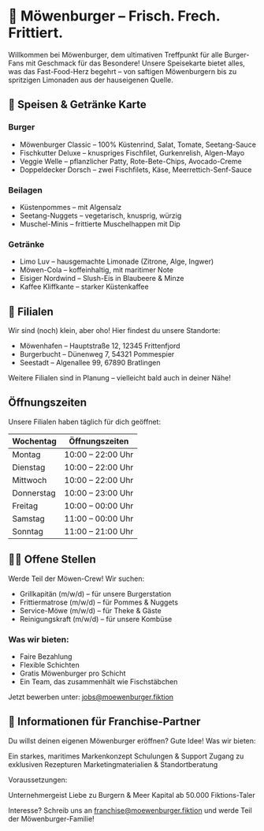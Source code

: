# 🌊 Möwenburger – Frisch. Frech. Frittiert.
Willkommen bei Möwenburger, dem ultimativen Treffpunkt für alle Burger-Fans mit Geschmack für das Besondere! Unsere Speisekarte bietet alles, was das Fast-Food-Herz begehrt – von saftigen Möwenburgern bis zu spritzigen Limonaden aus der hauseigenen Quelle.

## 🍔 Speisen & Getränke Karte
### Burger

- Möwenburger Classic – 100% Küstenrind, Salat, Tomate, Seetang-Sauce
- Fischkutter Deluxe – knuspriges Fischfilet, Gurkenrelish, Algen-Mayo
- Veggie Welle – pflanzlicher Patty, Rote-Bete-Chips, Avocado-Creme
- Doppeldecker Dorsch – zwei Fischfilets, Käse, Meerrettich-Senf-Sauce

### Beilagen

- Küstenpommes – mit Algensalz
- Seetang-Nuggets – vegetarisch, knusprig, würzig
- Muschel-Minis – frittierte Muschelhappen mit Dip

### Getränke

- Limo Luv – hausgemachte Limonade (Zitrone, Alge, Ingwer)
- Möwen-Cola – koffeinhaltig, mit maritimer Note
- Eisiger Nordwind – Slush-Eis in Blaubeere & Minze
- Kaffee Kliffkante – starker Küstenkaffee


## 📍 Filialen
Wir sind (noch) klein, aber oho! Hier findest du unsere Standorte:

- Möwenhafen – Hauptstraße 12, 12345 Frittenfjord
- Burgerbucht – Dünenweg 7, 54321 Pommespier
- Seestadt – Algenallee 99, 67890 Bratlingen

Weitere Filialen sind in Planung – vielleicht bald auch in deiner Nähe!

## Öffnungszeiten
Unsere Filialen haben täglich für dich geöffnet:

|Wochentag|Öffnungszeiten|
|---------|--------------|
|Montag   |10:00 – 22:00 Uhr|
|Dienstag |10:00 – 22:00 Uhr|
|Mittwoch |10:00 – 22:00 Uhr|
|Donnerstag|10:00 – 23:00 Uhr|
|Freitag|10:00 – 00:00 Uhr|
|Samstag|11:00 – 00:00 Uhr|
|Sonntag|11:00 – 21:00 Uhr|

## 👩‍🍳 Offene Stellen
Werde Teil der Möwen-Crew! Wir suchen:

- Grillkapitän (m/w/d) – für unsere Burgerstation
- Frittiermatrose (m/w/d) – für Pommes & Nuggets
- Service-Möwe (m/w/d) – für Theke & Gäste
- Reinigungskraft (m/w/d) – für unsere Kombüse

### Was wir bieten:

- Faire Bezahlung
- Flexible Schichten
- Gratis Möwenburger pro Schicht
- Ein Team, das zusammenhält wie Fischstäbchen

Jetzt bewerben unter: jobs@moewenburger.fiktion

## 🤝 Informationen für Franchise-Partner
Du willst deinen eigenen Möwenburger eröffnen? Gute Idee!
Was wir bieten:

Ein starkes, maritimes Markenkonzept
Schulungen & Support
Zugang zu exklusiven Rezepturen
Marketingmaterialien & Standortberatung

Voraussetzungen:

Unternehmergeist
Liebe zu Burgern & Meer
Kapital ab 50.000 Fiktions-Taler

Interesse? Schreib uns an franchise@moewenburger.fiktion und werde Teil der Möwenburger-Familie!
